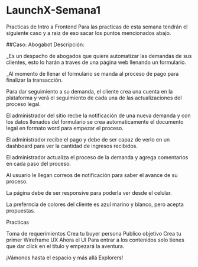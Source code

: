 # LaunchX-Semana1
Practicas de Intro a Frontend
Para las practicas de esta semana tendrán el siguiente caso y a raiz de eso sacar los puntos mencionados abajo.

##Caso: Abogabot Descripción:

_Es un despacho de abogados que quiere automatizar las demandas de sus clientes, esto lo harán a traves de una página web llenando un formulario.

_Al momento de llenar el formulario se manda al proceso de pago para finalizar la transacción.

Para dar seguimiento a su demanda, el cliente crea una cuenta en la plataforma y verá el seguimiento de cada una de las actualizaciones del proceso legal.

El administrador del sitio recbe la notificación de una nueva demanda y con los datos llenados del formulario se crea automaticamente el documento legal en formato word para empezar el proceso.

El administrador recibe el pago y debe de ser capaz de verlo en un dashboard para ver la cantidad de ingresos recibidos.

El administrador actualiza el proceso de la demanda y agrega comentarios en cada paso del proceso.

Al usuario le llegan correos de notificación para saber el avance de su proceso.

La página debe de ser responsive para poderla ver desde el celular.

La preferncia de colores del cliente es azul marino y blanco, pero acepta propuestas.

Practicas

Toma de requerimientos
Crea tu buyer persona
Publico objetivo
Crea tu primer Wireframe UX
Ahora el UI
Para entrar a los contenidos solo tienes que dar click en el título y empezará la aventura.

¡Vámonos hasta el espacio y más allá Explorers!
